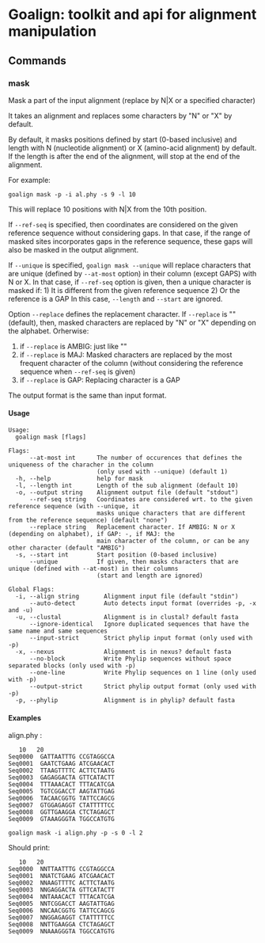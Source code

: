# Goalign: toolkit and api for alignment manipulation

## Commands

### mask
Mask a part of the input alignment (replace by N|X or a specified character)

It takes an alignment and replaces some characters by "N" or "X" by default.

By default, it masks positions defined by start (0-based inclusive)
and length with N (nucleotide alignment) or X (amino-acid alignment) by default.
If the length is after the end of the alignment, will stop at the 
end of the alignment.

For example:
```
goalign mask -p -i al.phy -s 9 -l 10
```

This will replace 10 positions with N|X from the 10th position.

If `--ref-seq` is specified, then coordinates are considered on the given reference sequence
without considering gaps. In that case, if the range of masked sites incorporates gaps in
the reference sequence, these gaps will also be masked in the output alignment.

If `--unique` is specified, `goalign mask --unique` will replace characters that
are unique (defined by `--at-most` option) in their column (except GAPS) with N or X. 
In that case, if `--ref-seq` option is given, then a unique character is masked if:
    1) It is different from the given reference sequence
    2) Or the reference is a GAP
In this case, `--length` and `--start` are ignored.

Option `--replace` defines the replacement character. If `--replace` is "" (default), then, 
masked characters are replaced by "N" or "X" depending on the alphabet. 
Orherwise:
  1) if `--replace` is AMBIG: just like ""
  2) if `--replace` is MAJ: Masked characters are replaced by the most frequent character of the column 
     (without considering the reference sequence when `--ref-seq` is given)
  3) if `--replace` is GAP: Replacing character is a GAP

The output format is the same than input format.

#### Usage
```
Usage:
  goalign mask [flags]

Flags:
      --at-most int      The number of occurences that defines the uniqueness of the characher in the column 
                         (only used with --unique) (default 1)
  -h, --help             help for mask
  -l, --length int       Length of the sub alignment (default 10)
  -o, --output string    Alignment output file (default "stdout")
      --ref-seq string   Coordinates are considered wrt. to the given reference sequence (with --unique, it 
                         masks unique characters that are different from the reference sequence) (default "none")
      --replace string   Replacement character. If AMBIG: N or X (depending on alphabet), if GAP: -, if MAJ: the 
                         main character of the column, or can be any other character (default "AMBIG")
  -s, --start int        Start position (0-based inclusive)
      --unique           If given, then masks characters that are unique (defined with --at-most) in their columns 
                         (start and length are ignored)

Global Flags:
  -i, --align string       Alignment input file (default "stdin")
      --auto-detect        Auto detects input format (overrides -p, -x and -u)
  -u, --clustal            Alignment is in clustal? default fasta
      --ignore-identical   Ignore duplicated sequences that have the same name and same sequences
      --input-strict       Strict phylip input format (only used with -p)
  -x, --nexus              Alignment is in nexus? default fasta
      --no-block           Write Phylip sequences without space separated blocks (only used with -p)
      --one-line           Write Phylip sequences on 1 line (only used with -p)
      --output-strict      Strict phylip output format (only used with -p)
  -p, --phylip             Alignment is in phylip? default fasta
```

#### Examples

align.phy :
```
   10   20
Seq0000  GATTAATTTG CCGTAGGCCA
Seq0001  GAATCTGAAG ATCGAACACT
Seq0002  TTAAGTTTTC ACTTCTAATG
Seq0003  GAGAGGACTA GTTCATACTT
Seq0004  TTTAAACACT TTTACATCGA
Seq0005  TGTCGGACCT AAGTATTGAG
Seq0006  TACAACGGTG TATTCCAGCG
Seq0007  GTGGAGAGGT CTATTTTTCC
Seq0008  GGTTGAAGGA CTCTAGAGCT
Seq0009  GTAAAGGGTA TGGCCATGTG
```

```
goalign mask -i align.phy -p -s 0 -l 2
```

Should print:
```
   10   20
Seq0000  NNTTAATTTG CCGTAGGCCA
Seq0001  NNATCTGAAG ATCGAACACT
Seq0002  NNAAGTTTTC ACTTCTAATG
Seq0003  NNGAGGACTA GTTCATACTT
Seq0004  NNTAAACACT TTTACATCGA
Seq0005  NNTCGGACCT AAGTATTGAG
Seq0006  NNCAACGGTG TATTCCAGCG
Seq0007  NNGGAGAGGT CTATTTTTCC
Seq0008  NNTTGAAGGA CTCTAGAGCT
Seq0009  NNAAAGGGTA TGGCCATGTG
```
